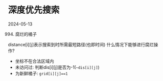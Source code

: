 

# 深度优先搜索

2024-05-13 

994. 腐烂的橘子

distance[i][j]表示搜索到时所需最短路径(也即时间)
什么情况下能够进行腐烂操作?
- 坐标不在合法区域内
- 未访问过: 判断dis[i][j]是否为-1(`~dis[i][j]`)
- 为新鲜橘子: `grid[i][j]==1`

```C++

```